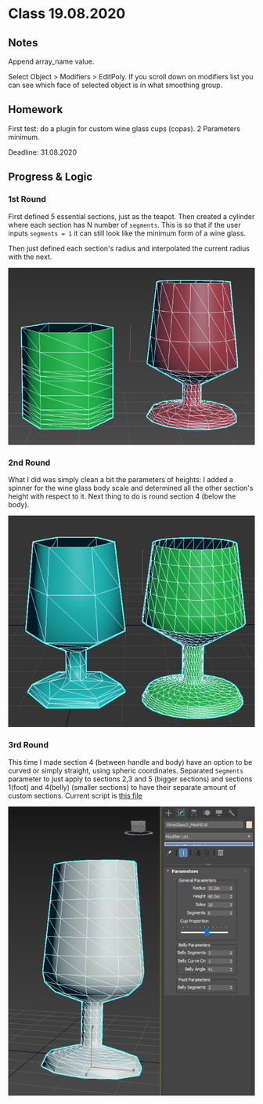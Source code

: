 # Class 19.08.2020

## Notes

Append array_name value. <br />

Select Object > Modifiers > EditPoly. If you scroll down on modifiers list you can see which face of selected object is in what smoothing group. <br />

## Homework

First test: do a plugin for custom wine glass cups (copas). 2 Parameters minimum. <br />

Deadline: 31.08.2020 <br />

## Progress & Logic


### 1st Round

First defined 5 essential sections, just as the teapot. Then created a cylinder where each section has N number of `segments`. This is so that if the user inputs `segments = 1` it can still look like the minimum form of a wine glass.<br />

Then just defined each section's radius and interpolated the current radius with the next.<br />

![alt text](https://github.com/the-other-mariana/3dsmax-plugins/blob/master/19082020/images/process01.png?raw=true) <br />

### 2nd Round

What I did was simply clean a bit the parameters of heights: I added a spinner for the wine glass body scale and determined all the other section's height with respect to it. Next thing to do is round section 4 (below the body). <br />

![alt text](https://github.com/the-other-mariana/3dsmax-plugins/blob/master/19082020/images/process02.png?raw=true) <br />

### 3rd Round

This time I made section 4 (between handle and body) have an option to be curved or simply straight, using spheric coordinates. Separated `Segments` parameter to just apply to sections 2,3 and 5 (bigger sections) and sections 1(foot) and 4(belly) (smaller sections) to have their separate amount of custom sections. Current script is [this file](https://github.com/the-other-mariana/3dsmax-plugins/blob/master/19082020/wine-glass-v3.ms) <br />

![alt text](https://github.com/the-other-mariana/3dsmax-plugins/blob/master/19082020/images/cup03.png?raw=true) <br />


